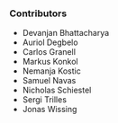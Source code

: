 ### Contributors

* Devanjan Bhattacharya
* Auriol Degbelo
* Carlos Granell
* Markus Konkol
* Nemanja Kostic
* Samuel Navas
* Nicholas Schiestel 
* Sergi Trilles
* Jonas Wissing